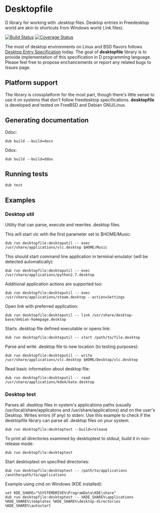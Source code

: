 # Desktopfile

D library for working with *.desktop* files. Desktop entries in Freedesktop world are akin to shortcuts from Windows world (.lnk files).

[![Build Status](https://travis-ci.org/MyLittleRobo/desktopfile.svg?branch=master)](https://travis-ci.org/MyLittleRobo/desktopfile) [![Coverage Status](https://coveralls.io/repos/MyLittleRobo/desktopfile/badge.svg?branch=master&service=github)](https://coveralls.io/github/MyLittleRobo/desktopfile?branch=master)

The most of desktop environments on Linux and BSD flavors follows [Desktop Entry Specification](http://standards.freedesktop.org/desktop-entry-spec/latest/) today.
The goal of **desktopfile** library is to provide implementation of this specification in D programming language.
Please feel free to propose enchancements or report any related bugs to *Issues* page.

## Platform support

The library is crossplatform for the most part, though there's little sense to use it on systems that don't follow freedesktop specifications.
**desktopfile** is developed and tested on FreeBSD and Debian GNU/Linux.

## Generating documentation

Ddoc:

    dub build --build=docs
    
Ddox:

    dub build --build=ddox

## Running tests

    dub test
    
## Examples

### Desktop util

Utility that can parse, execute and rewrites .desktop files.

This will start vlc with the first parameter set to $HOME/Music:

    dub run desktopfile:desktoputil -- exec /usr/share/applications/vlc.desktop $HOME/Music
    
This should start command line application in terminal emulator (will be detected automatically):

    dub run desktopfile:desktoputil -- exec /usr/share/applications/python2.7.desktop

Additional application actions are supported too:

    dub run desktopfile:desktoputil -- exec /usr/share/applications/steam.desktop --action=Settings
    
Open link with preferred application:

    dub run desktopfile:desktoputil -- link /usr/share/desktop-base/debian-homepage.desktop

Starts .desktop file defined executable or opens link:

    dub run desktopfile:desktoputil -- start /path/to/file.desktop
    
Parse and write .desktop file to new location (to testing purposes):

    dub run desktopfile:desktoputil -- write /usr/share/applications/vlc.desktop $HOME/Desktop/vlc.desktop

Read basic information about desktop file:

    dub run desktopfile:desktoputil -- read /usr/share/applications/kde4/kate.desktop
 
### Desktop test

Parses all .desktop files in system's applications paths (usually /usr/local/share/applicatons and /usr/share/applications) and on the user's Desktop.
Writes errors (if any) to stderr.
Use this example to check if the desktopfile library can parse all .desktop files on your system.

    dub run desktopfile:desktoptest --build=release

To print all directories examined by desktoptest to stdout, build it in non-release mode:

    dub run desktopfile:desktoptest

Start desktoptest on specified directories:

    dub run desktopfile:desktoptest -- /path/to/applications /anotherpath/to/applications
    
Example using cmd on Windows (KDE installed):

    set KDE_SHARE="%SYSTEMDRIVE%\ProgramData\KDE\share"
    dub run desktopfile:desktoptest -- %KDE_SHARE%\applications %KDE_SHARE%\templates %KDE_SHARE%\desktop-directories %KDE_SHARE%\autostart
    
    